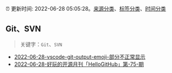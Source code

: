 :alarm_clock: 更新时间: 2022-06-28 05:05:28。[来源分类](../README.md)、[标签分类](../TAGS.md)、[时间分类](../TIMELINE.md)

## Git、SVN


> 关键字：`Git`、`SVN`



- [2022-06-28-vscode-git-output-emoji-部分不正常显示](https://www.v2ex.com/t/862666) 
- [2022-06-28-好玩的开源月刊「HelloGitHub」第-75-期](https://www.v2ex.com/t/862652) 